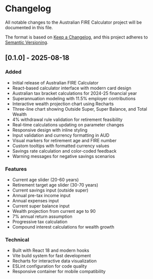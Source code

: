 # Changelog

All notable changes to the Australian FIRE Calculator project will be documented in this file.

The format is based on [Keep a Changelog](https://keepachangelog.com/en/1.0.0/),
and this project adheres to [Semantic Versioning](https://semver.org/spec/v2.0.0.html).

## [0.1.0] - 2025-08-18

### Added
- Initial release of Australian FIRE Calculator
- React-based calculator interface with modern card design
- Australian tax bracket calculations for 2024-25 financial year
- Superannuation modeling with 11.5% employer contributions
- Interactive wealth projection chart using Recharts
- Three-line chart showing Outside Super, Super Balance, and Total Wealth
- 4% withdrawal rule validation for retirement feasibility
- Real-time calculations updating on parameter changes
- Responsive design with inline styling
- Input validation and currency formatting in AUD
- Visual markers for retirement age and FIRE number
- Custom tooltips with formatted currency values
- Savings rate calculation and color-coded feedback
- Warning messages for negative savings scenarios

### Features
- Current age slider (20-60 years)
- Retirement target age slider (30-70 years)
- Current savings input (outside super)
- Annual pre-tax income input
- Annual expenses input
- Current super balance input
- Wealth projection from current age to 90
- 7% annual return assumption
- Progressive tax calculation
- Compound interest calculations for wealth growth

### Technical
- Built with React 18 and modern hooks
- Vite build system for fast development
- Recharts for interactive data visualization
- ESLint configuration for code quality
- Responsive container for mobile compatibility